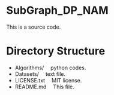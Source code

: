 # SubGraph_DP_NAM
This is a source code.

# Directory Structure

- Algorithms/  python codes.
- Datasets/  text file.
- LICENSE.txt  MIT license.
- README.md  This file.
